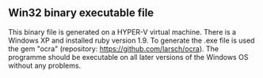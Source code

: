 ## Win32 binary executable file

This binary file is generated on a HYPER-V virtual machine. There is a Windows XP and installed ruby version 1.9. To generate the .exe file is used the gem "ocra" (repository: https://github.com/larsch/ocra). The programme should be executable on all later versions of the Windows OS without any problems.